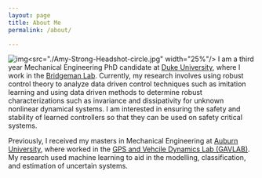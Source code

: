 ```yaml
---
layout: page
title: About Me
permalink: /about/

---
```


![img]()<src="./Amy-Strong-Headshot-circle.jpg" width="25%"/>
I am a third year Mechanical Engineering PhD candidate at [Duke University](https://pratt.duke.edu/), where I work in the [Bridgeman Lab](http://bridgeman.pratt.duke.edu/).  Currently, my research involves using robust control theory to analyze data driven control techniques such as imitation learning and using data driven methods to determine robust characterizations such as invariance and dissipativity for unknown nonlinear dynamical systems. I am interested in ensuring the safety and stability of learned controllers so that they can be used on safety critical systems.

Previously, I received my masters in Mechanical Engineering at [Auburn University](https://www.eng.auburn.edu/), where worked in the [GPS and Vehcile Dynamics Lab (GAVLAB)](https://gavlab.auburn.edu/). My research used machine learning to aid in the modelling, classification, and estimation of uncertain systems. 
